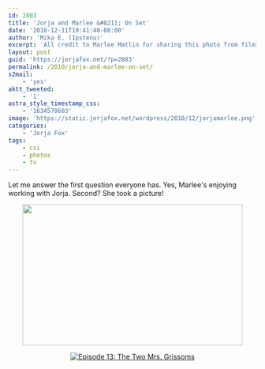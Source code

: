 ```yaml
---
id: 2803
title: 'Jorja and Marlee &#8211; On Set'
date: '2010-12-11T19:41:40-08:00'
author: 'Mika E. (Ipstenu)'
excerpt: 'All credit to Marlee Matlin for sharing this photo from filming.'
layout: post
guid: 'https://jorjafox.net/?p=2803'
permalink: /2010/jorja-and-marlee-on-set/
s2mail:
    - 'yes'
aktt_tweeted:
    - '1'
astra_style_timestamp_css:
    - '1634570603'
image: 'https://static.jorjafox.net/wordpress/2010/12/jorjamarlee.png'
categories:
    - 'Jorja Fox'
tags:
    - csi
    - photos
    - tv
---
```


Let me answer the first question everyone has.  Yes, Marlee's enjoying working with Jorja.  Second? She took a picture!

<center>
<img src="//static.jorjafox.net/wordpress/2010/12/marleetweet-02.png" alt="" title="marleetweet-02" width="446" height="286" class="aligncenter size-full wp-image-2804" />

<a href="https://jorjafox.net/gallery/tv/csi/pub/s11/candid/marleematlin-001.jpg"><img class="ZenphotoPress_thumb " alt="Episode 13: The Two Mrs. Grissoms" title="Episode 13: The Two Mrs. Grissoms" src="https://jorjafox.net/gallery/zp-core/i.php?a=tv/csi/pub/s11/candid&amp;i=marleematlin-001.jpg&amp;w=500&amp;h="  /></a>
</center>